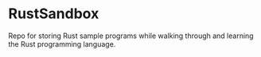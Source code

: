 # RustSandbox
Repo for storing Rust sample programs while walking through and learning the Rust 
programming language.
